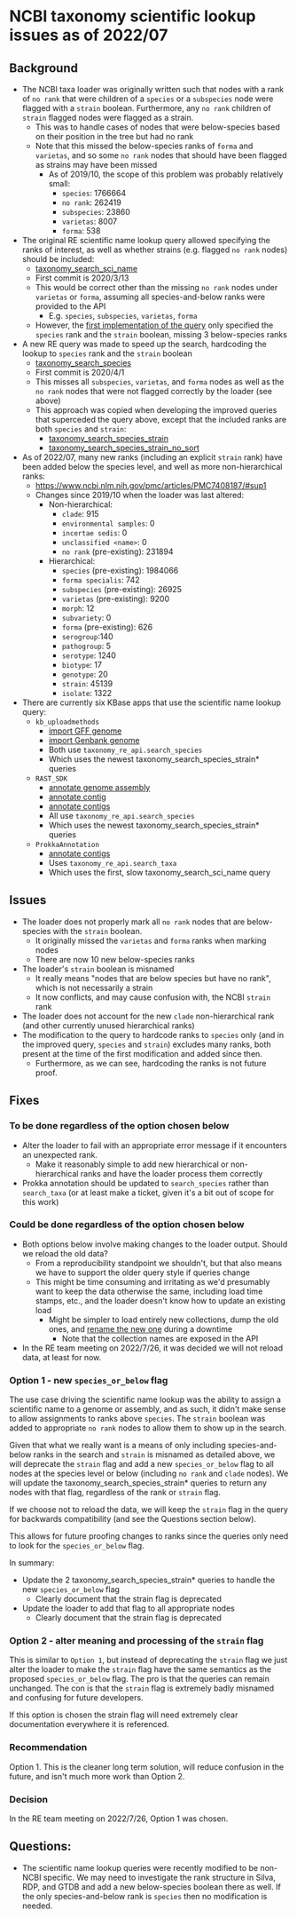 # NCBI taxonomy scientific lookup issues as of 2022/07

## Background

* The NCBI taxa loader was originally written such that nodes with a rank of `no rank` that
  were children of a `species` or a `subspecies` node were flagged with a `strain` boolean.
  Furthermore, any `no rank` children of `strain` flagged nodes were flagged as a strain.
  * This was to handle cases of nodes that were below-species based on their position in the
    tree but had no rank
  * Note that this missed the below-species ranks of `forma` and `varietas`, and so some
    `no rank` nodes that should have been flagged as strains may have been missed
    * As of 2019/10, the scope of this problem was probably relatively small:
      * `species`: 1766664
      * `no rank`: 262419
      * `subspecies`: 23860
      * `varietas`: 8007
      * `forma`: 538
* The original RE scientific name lookup query allowed specifying the ranks of interest, as well
  as whether strains (e.g. flagged `no rank` nodes) should be included:
  * [taxonomy_search_sci_name](https://github.com/kbase/relation_engine/blob/develop/spec/stored_queries/taxonomy/taxonomy_search_sci_name.yaml)
  * First commit is 2020/3/13
  * This would be correct other than the missing `no rank` nodes under `varietas` or `forma`,
    assuming all species-and-below ranks were provided to the API
    * E.g. `species`, `subspecies`, `varietas`, `forma`
  * However, the [first implementation of the query](https://github.com/kbaseapps/RAST_SDK/pull/73/files) only specified the `species` rank and the `strain` boolean, missing 3 below-species ranks
* A new RE query was made to speed up the search, hardcoding the lookup to `species` rank and the
  `strain` boolean
  * [taxonomy_search_species](https://github.com/kbase/relation_engine/blob/develop/spec/stored_queries/taxonomy/taxonomy_search_species.yaml)
  * First commit is 2020/4/1
  * This misses all `subspecies`, `varietas`, and `forma` nodes as well as the `no rank` nodes
    that were not flagged correctly by the loader (see above)
  * This approach was copied when developing the improved queries that superceded the query above,
    except that the included ranks are both `species` and `strain`:
    * [taxonomy_search_species_strain](https://github.com/kbase/relation_engine/blob/develop/spec/stored_queries/taxonomy/taxonomy_search_species_strain.yaml)
    * [taxonomy_search_species_strain_no_sort](https://github.com/kbase/relation_engine/blob/develop/spec/stored_queries/taxonomy/taxonomy_search_species_strain_no_sort.yaml)
* As of 2022/07, many new ranks (including an explicit `strain` rank) have been added below the
  species level, and well as more non-hierarchical ranks:
  * https://www.ncbi.nlm.nih.gov/pmc/articles/PMC7408187/#sup1
  * Changes since 2019/10 when the loader was last altered:
    * Non-hierarchical:
      * `clade`: 915
      * `environmental samples`: 0
      * `incertae sedis`: 0
      * `unclassified <name>`: 0
      * `no rank` (pre-existing): 231894
    * Hierarchical:
      * `species` (pre-existing): 1984066
      * `forma specialis`: 742
      * `subspecies` (pre-existing): 26925
      * `varietas` (pre-existing): 9200
      * `morph`: 12
      * `subvariety`: 0
      * `forma` (pre-existing): 626
      * `serogroup`:140
      * `pathogroup`: 5
      * `serotype`: 1240
      * `biotype`: 17
      * `genotype`: 20
      * `strain`: 45139
      * `isolate`: 1322
* There are currently six KBase apps that use the scientific name lookup query:
  * `kb_uploadmethods`
    * [import GFF genome](https://github.com/kbaseapps/kb_uploadmethods/blob/d67ff71a675aed5566d257c267689ea0d2a4a8b0/ui/narrative/methods/import_gff_fasta_as_genome_from_staging/spec.json#L110-L116)
    * [import Genbank genome](https://github.com/kbaseapps/kb_uploadmethods/blob/d67ff71a675aed5566d257c267689ea0d2a4a8b0/ui/narrative/methods/import_genbank_as_genome_from_staging/spec.json#L127-L133)
    * Both use `taxonomy_re_api.search_species`
    * Which uses the newest taxonomy_search_species_strain* queries
  * `RAST_SDK` 
    * [annotate genome assembly](https://github.com/kbaseapps/RAST_SDK/blob/f21473955c1394adf25fdaed838a8d84b8950b8c/ui/narrative/methods/annotate_genome_assembly/spec.json#L63-L69)
    * [annotate contig](https://github.com/kbaseapps/RAST_SDK/blob/f21473955c1394adf25fdaed838a8d84b8950b8c/ui/narrative/methods/annotate_contigset/spec.json#L32-L38)
    * [annotate contigs](https://github.com/kbaseapps/RAST_SDK/blob/f21473955c1394adf25fdaed838a8d84b8950b8c/ui/narrative/methods/annotate_contigsets/spec.json#L43-L49)
    * All use `taxonomy_re_api.search_species`
    * Which uses the newest taxonomy_search_species_strain* queries
  * `ProkkaAnnotation`
    * [annotate contigs](https://github.com/kbaseapps/ProkkaAnnotation/blob/1967e07320b1898db0c6998bb4549b7f1187e5a8/ui/narrative/methods/annotate_contigs/spec.json#L35-L41)
    * Uses `taxonomy_re_api.search_taxa`
    * Which uses the first, slow taxonomy_search_sci_name query

## Issues
* The loader does not properly mark all `no rank` nodes that are below-species with the
  `strain` boolean.
  * It originally missed the `varietas` and `forma` ranks when marking nodes
  * There are now 10 new below-species ranks
* The loader's `strain` boolean is misnamed
  * It really means "nodes that are below species but have no rank", which is not necessarily a
    strain
  * It now conflicts, and may cause confusion with, the NCBI `strain` rank
* The loader does not account for the new `clade` non-hierarchical rank (and other currently
  unused hierarchical ranks)
* The modification to the query to hardcode ranks to `species` only (and in the improved query,
  `species` and `strain`) excludes many ranks, both present at the time of the first modification
  and added since then.
  * Furthermore, as we can see, hardcoding the ranks is not future proof.

## Fixes

### To be done regardless of the option chosen below

* Alter the loader to fail with an appropriate error message if it encounters an unexpected rank.
  * Make it reasonably simple to add new hierarchical or non-hierarchical ranks and have the
    loader process them correctly
* Prokka annotation should be updated to `search_species` rather than `search_taxa` (or at least
  make a ticket, given it's a bit out of scope for this work)

### Could be done regardless of the option chosen below

* Both options below involve making changes to the loader output. Should we reload the old data?
  * From a reproducibility standpoint we shouldn't, but that also means we have to support
    the older query style if queries change
  * This might be time consuming and irritating as we'd presumably want to keep the data
    otherwise the same, including load time stamps, etc., and the loader doesn't know how to
    update an existing load
    * Might be simpler to load entirely new collections, dump the old ones, and
      [rename the new one](https://www.arangodb.com/docs/stable/http/collection-modifying.html#rename-collection)
      during a downtime
      * Note that the collection names are exposed in the API
* In the RE team meeting on 2022/7/26, it was decided we will not reload data, at least for now.

### Option 1 - new `species_or_below` flag

The use case driving the scientific name lookup was the ability to assign a scientific name to
a genome or assembly, and as such, it didn't make sense to allow assignments to ranks above
`species`. The `strain` boolean was added to appropriate `no rank` nodes to allow them to show up
in the search.

Given that what we really want is a means of only including species-and-below ranks in the search
and `strain` is misnamed as detailed above, we will deprecate the `strain` flag and add a new
`species_or_below` flag to all nodes at the species level or below (including `no rank` and `clade`
nodes). We will update the taxonomy_search_species_strain* queries to return any nodes with
that flag, regardless of the rank or `strain` flag.

If we choose not to reload the data, we will keep the `strain` flag in the query for
backwards compatibility (and see the Questions section below).

This allows for future proofing changes to ranks since the queries only need to look for the
`species_or_below` flag.

In summary:
* Update the 2 taxonomy_search_species_strain* queries to handle the new `species_or_below` flag
  * Clearly document that the strain flag is deprecated
* Update the loader to add that flag to all appropriate nodes
  * Clearly document that the strain flag is deprecated

### Option 2 - alter meaning and processing of the `strain` flag

This is similar to `Option 1`, but instead of deprecating the `strain` flag we just alter the
loader to make the `strain` flag have the same semantics as the proposed `species_or_below`
flag. The pro is that the queries can remain unchanged. The con is that the `strain` flag is
extremely badly misnamed and confusing for future developers.  

If this option is chosen the strain flag will need extremely clear documentation everywhere it
is referenced.

### Recommendation

Option 1. This is the cleaner long term solution, will reduce confusion in the future,
and isn't much more work than Option 2.

### Decision

In the RE team meeting on 2022/7/26, Option 1 was chosen.

## Questions:

* The scientific name lookup queries were recently modified to be non-NCBI specific. We may need
  to investigate the rank structure in Silva, RDP, and GTDB and add a new below-species boolean
  there as well. If the only species-and-below rank is `species` then no modification is needed.